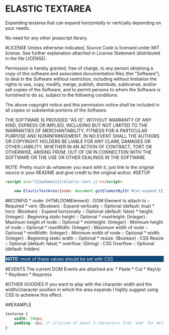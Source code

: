 ELASTIC TEXTAREA
=================
Expanding textarea that can expand horizontally or vertically depending on your needs.

No need for any other javascript library.

#LICENSE
Unless otherwise indicated, Source Code is licensed under MIT license.
See further explanation attached in License Statement (distributed in the file
LICENSE).

Permission is hereby granted, free of charge, to any person obtaining a copy of
this software and associated documentation files (the "Software"), to deal in
the Software without restriction, including without limitation the rights to
use, copy, modify, merge, publish, distribute, sublicense, and/or sell copies
of the Software, and to permit persons to whom the Software is furnished to do
so, subject to the following conditions:

The above copyright notice and this permission notice shall be included in all
copies or substantial portions of the Software.

THE SOFTWARE IS PROVIDED "AS IS", WITHOUT WARRANTY OF ANY KIND, EXPRESS OR
IMPLIED, INCLUDING BUT NOT LIMITED TO THE WARRANTIES OF MERCHANTABILITY,
FITNESS FOR A PARTICULAR PURPOSE AND NONINFRINGEMENT. IN NO EVENT SHALL THE
AUTHORS OR COPYRIGHT HOLDERS BE LIABLE FOR ANY CLAIM, DAMAGES OR OTHER
LIABILITY, WHETHER IN AN ACTION OF CONTRACT, TORT OR OTHERWISE, ARISING FROM,
OUT OF OR IN CONNECTION WITH THE SOFTWARE OR THE USE OR OTHER DEALINGS IN THE
SOFTWARE.

NOTE:
Pretty much do whatever you want with it, just link to the original source in your README and give credit to the original author.
#SETUP
```html
<script src="{{mydomain}}/elastic-text.js"></script>
```

```javascript
    new ElasticTextArea({node: document.getElementById('#txt-expand')});
```

##CONFIG
    * node: {HTMLDOMElement} : DOM Element to attach to :: Required
    * vert: {Boolean} : Expand vertically :: Optional (default: true)
    * horz: {Boolean} : Expand horizonally :: Optional (default: false)
    * height: {Integer} : Beginning static height :: Optional
    * maxHeight: {Integer} : Maximum height of node :: Optional
    * minHeight: {Integer} : Minimum height of node :: Optional
    * maxWidth: {Integer} : Maximum width of node :: Optional
    * minWidth: {Integer} : Minimum width of node :: Optional
    * width: {Integer} : Beginning static width :: Optional
    * resize: {Boolean} : CSS Resize :: Optional (default: false)
    * overflow: {String} : CSS Overflow :: Optional (default: hidden)
<div style="background-color: #114878; color: #fff; border: 1px solid #0D385E;">
    <strong>NOTE:</strong> most of these values should be set with CSS
</div>

#EVENTS
The current DOM Events are attached are:
    * Paste
    * Cut
    * KeyUp
    * Keydown
    * Keypress

#OTHER GOODIES
If you want to play with the character width and the width/character position in which
the area expands I highly suggest using CSS to acheieve this effect.

##EXAMPLE
```css
textarea {
    width: 300px;
    padding: 4px; /* illusion of about 2 characters from 'end' for default font sets */
}
```



